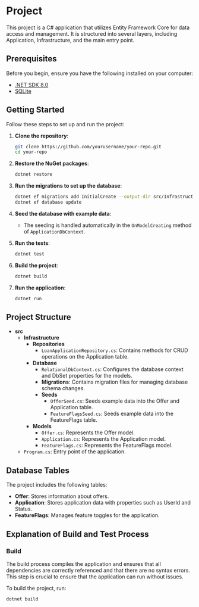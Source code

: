 # Project

This project is a C# application that utilizes Entity Framework Core for data access and management. It is structured into several layers, including Application, Infrastructure, and the main entry point.

## Prerequisites

Before you begin, ensure you have the following installed on your computer:

- [.NET SDK 8.0](https://dotnet.microsoft.com/download/dotnet/8.0)
- [SQLite](https://www.sqlite.org/download.html)

## Getting Started

Follow these steps to set up and run the project:

1. **Clone the repository**:
    ```bash
    git clone https://github.com/yourusername/your-repo.git
    cd your-repo
    ```

2. **Restore the NuGet packages**:
    ```bash
    dotnet restore
    ```

3. **Run the migrations to set up the database**:
    ```bash
    dotnet ef migrations add InitialCreate --output-dir src/Infrastructure/Database/Migrations
    dotnet ef database update
    ```

4. **Seed the database with example data**:
    - The seeding is handled automatically in the `OnModelCreating` method of `ApplicationDbContext`.

5. **Run the tests**:
    ```bash
    dotnet test
    ```

6. **Build the project**:
    ```bash
    dotnet build
    ```

7. **Run the application**:
    ```bash
    dotnet run
    ```

## Project Structure

- **src**
  - **Infrastructure**
    - **Repositories**
      - `LoanApplicationRepository.cs`: Contains methods for CRUD operations on the Application table.
    - **Database**
      - `RelationalDbContext.cs`: Configures the database context and DbSet properties for the models.
      - **Migrations**: Contains migration files for managing database schema changes.
      - **Seeds**
        - `OfferSeed.cs`: Seeds example data into the Offer and Application table.
        - `FeatureFlagsSeed.cs`: Seeds example data into the FeatureFlags table.
    - **Models**
      - `Offer.cs`: Represents the Offer model.
      - `Application.cs`: Represents the Application model.
      - `FeatureFlags.cs`: Represents the FeatureFlags model.
  - `Program.cs`: Entry point of the application.

## Database Tables

The project includes the following tables:

- **Offer**: Stores information about offers.
- **Application**: Stores application data with properties such as UserId and Status.
- **FeatureFlags**: Manages feature toggles for the application.

## Explanation of Build and Test Process

### Build

The build process compiles the application and ensures that all dependencies are correctly referenced and that there are no syntax errors. This step is crucial to ensure that the application can run without issues.

To build the project, run:
```bash
dotnet build
